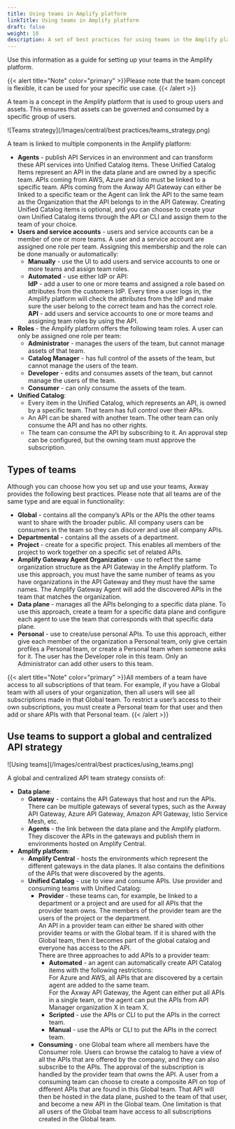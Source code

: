 ```yaml
---
title: Using teams in Amplify platform
linkTitle: Using teams in Amplify platform
draft: false
weight: 10
description: A set of best practices for using teams in the Amplify platform, which will help you to have a global and centralized approach of managing your APIs.
---
```

Use this information as a guide for setting up your teams in the Amplify platform. 

{{< alert title="Note" color="primary" >}}Please note that the team concept is flexible, it can be used for your specific use case. 
{{< /alert >}}

A team is a concept in the Amplify platform that is used to group users and assets. This ensures that assets can be governed and consumed by a specific group of users.

![Teams strategy](/Images/central/best practices/teams_strategy.png)

A team is linked to multiple components in the Amplify platform:

* **Agents** - publish API Services in an environment and can transform these API services into Unified Catalog items. These Unified Catalog Items represent an API in the data plane and are owned by a specific team. APIs coming from AWS, Azure and Istio must be linked to a specific team. APIs coming from the Axway API Gateway can either be linked to a specific team or the Agent can link the API to the same team as the Organization that the API belongs to in the API Gateway. Creating Unified Catalog items is optional, and you can choose to create your own Unified Catalog items through the API or CLI and assign them to the team of your choice.
* **Users and service accounts** - users and service accounts can be a member of one or more teams. A user and a service account are assigned one role per team. Assigning this membership and the role can be done manually or automatically:
    * **Manually** - use the UI to add users and service accounts to one or more teams and assign team roles.
    * **Automated** - use either IdP or API:<br />**IdP** - add a user to one or more teams and assigned a role based on attributes from the customers IdP. Every time a user logs in, the Amplify platform will check the attributes from the IdP and make sure the user belong to the correct team and has the correct role.<br />**API** - add users and service accounts to one or more teams and assigning team roles by using the API.
* **Roles** - the Amplify platform offers the following team roles. A user can only be assigned one role per team:
    * **Administrator** - manages the users of the team, but cannot manage assets of that team.
    * **Catalog Manager** - has full control of the assets of the team, but cannot manage the users of the team.
    * **Developer** - edits and consumes assets of the team, but cannot manage the users of the team.
    * **Consumer** - can only consume the assets of the team.
*  **Unified Catalog**:
    * Every item in the Unified Catalog, which represents an API, is owned by a specific team. That team has full control over their APIs.
    * An API can be shared with another team. The other team can only consume the API and has no other rights.
    * The team can consume the API by subscribing to it. An approval step can be configured, but the owning team must approve the subscription.

## Types of teams

Although you can choose how you set up and use your teams, Axway provides the following best practices. Please note that all teams are of the same type and are equal in functionality:

* **Global** - contains all the company’s APIs or the APIs the other teams want to share with the broader public. All company users can be consumers in the team so they can discover and use all company APIs.
* **Departmental** - contains all the assets of a department.
* **Project** - create for a specific project. This enables all members of the project to work together on a specific set of related APIs.
* **Amplify Gateway Agent Organization** - use to reflect the same organization structure as the API Gateway in the Amplify platform. To use this approach, you must have the same number of teams as you have organizations in the API Gateway and they must have the same names. The Amplify Gateway Agent will add the discovered APIs in the team that matches the organization.
* **Data plane** - manages all the APIs belonging to a specific data plane. To use this approach, create a team for a specific data plane and configure each agent to use the team that corresponds with that specific data plane.
* **Personal** - use to create/use personal APIs. To use this approach, either give each member of the organization a Personal team, only give certain profiles a Personal team, or create a Personal team when someone asks for it. The user has the Developer role in this team. Only an Administrator can add other users to this team.

{{< alert title="Note" color="primary" >}}All members of a team have access to all subscriptions of that team. For example, if you have a Global team with all users of your organization, then all users will see all subscriptions made in that Global team. To restrict a user’s access to their own subscriptions, you must create a Personal team for that user and then add or share APIs with that Personal team.
{{< /alert >}}

## Use teams to support a global and centralized API strategy

![Using teams](/Images/central/best practices/using_teams.png)

A global and centralized API team strategy consists of:

* **Data plane**:
    * **Gateway** - contains the API Gateways that host and run the APIs. There can be multiple gateways of several types, such as the Axway API Gateway, Azure API Gateway, Amazon API Gateway, Istio Service Mesh, etc.
    * **Agents** - the link between the data plane and the Amplify platform. They discover the APIs in the gateways and publish them in environments hosted on Amplify Central.
* **Amplify platform**:
    * **Amplify Central** - hosts the environments which represent the different gateways in the data planes. It also contains the definitions of the APIs that were discovered by the agents.
    * **Unified Catalog** - use to view and consume APIs. Use provider and consuming teams with Unified Catalog:
        * **Provider** - these teams can, for example, be linked to a department or a project and are used for all APIs that the provider team owns. The members of the provider team are the users of the project or the department.<br /> An API in a provider team can either be shared with other provider teams or  with the Global team. If it is shared with the Global team, then it becomes part of the global catalog and everyone has access to the API.<br /> There are three approaches to add APIs to a provider team:
            * **Automated** - an agent can automatically create API Catalog items with the following restrictions:<br /> For Azure and AWS, all APIs that are discovered by a certain agent are added to the same team.<br /> For the Axway API Gateway, the Agent can either put all APIs in a single team, or the agent can put the APIs from API Manager organization X in team X.
            * **Scripted** - use the APIs or CLI to put the APIs in the correct team.
            * **Manual** - use the APIs or CLI to put the APIs in the correct team.
        * **Consuming** - one Global team where all members have the Consumer role. Users can browse the catalog to have a view of all the APIs that are offered by the company, and they can also subscribe to the APIs. The approval of the subscription is handled by the provider team that owns the API. A user from a consuming team can choose to create a composite API on top of different APIs that are found in this Global team. That API will then be hosted in the data plane, pushed to the team of that user, and become a new API in the Global team. One limitation is that all users of the Global team have access to all subscriptions created in the Global team. 


